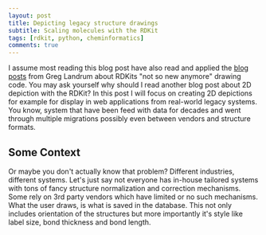 ```yaml
---
layout: post
title: Depicting legacy structure drawings
subtitle: Scaling molecules with the RDKit 
tags: [rdkit, python, cheminformatics]
comments: true
---
```


I assume most reading this blog post have also read and applied the [blog posts](https://rdkit.blogspot.com/2015/02/new-drawing-code.html) from Greg Landrum about 
RDKits "not so new anymore" drawing code.  You may ask yourself why should I read another blog post about 2D depiction with the RDKit?  In this post I will focus on creating 2D depictions for example for display in web applications from real-world legacy systems. You know, system that have been feed with data for decades and went through multiple migrations possibly even between vendors and structure formats.

## Some Context

Or maybe you don't actually know that problem? Different industries, different systems. Let's just say not everyone has in-house tailored systems with tons of fancy structure normalization and correction mechanisms. Some rely on 3rd party vendors which have limited or no such mechanisms. What the user draws, is what is saved in the database. This not only includes orientation of the structures but more importantly it's style like label size, bond thickness and bond length.

